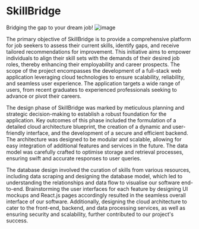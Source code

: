# SkillBridge
Bridging the gap to your dream job!
![image](https://github.com/arahman1214/SkillBridge/assets/46835443/5145b4c4-a129-4090-942b-4bf7af68d9ee)


The primary objective of SkillBridge is to provide a comprehensive platform for job seekers to assess their current skills, identify gaps, and receive tailored recommendations for improvement. This initiative aims to empower individuals to align their skill sets with the demands of their desired job roles, thereby enhancing their employability and career prospects. The scope of the project encompasses the development of a full-stack web application leveraging cloud technologies to ensure scalability, reliability, and seamless user experience. The application targets a wide range of users, from recent graduates to experienced professionals seeking to advance or pivot their careers.

The design phase of SkillBridge was marked by meticulous planning and strategic decision-making to establish a robust foundation for the application. Key outcomes of this phase included the formulation of a detailed cloud architecture blueprint, the creation of a dynamic and user-friendly interface, and the development of a secure and efficient backend. The architecture was designed to be modular and scalable, allowing for easy integration of additional features and services in the future. The data model was carefully crafted to optimise storage and retrieval processes, ensuring swift and accurate responses to user queries.

The database design involved the curation of skills from various resources, including data scraping and designing the database model, which led to understanding the relationships and data flow to visualise our software end-to-end. Brainstorming the user interfaces for each feature by designing UI mockups and React.js pages accordingly resulted in the seamless overall interface of our software. 
Additionally, designing the cloud architecture to cater to the front-end, backend, and data processing services, as well as ensuring security and scalability, further contributed to our project's success.

